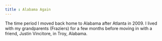 ```yaml
---
title : Alabama Again
---
```


The time period I moved back home to Alabama after Atlanta in 2009. I lived with my grandparents (Fraziers) for a few months before moving in with a friend, Justin Vincitore, in Troy, Alabama.
